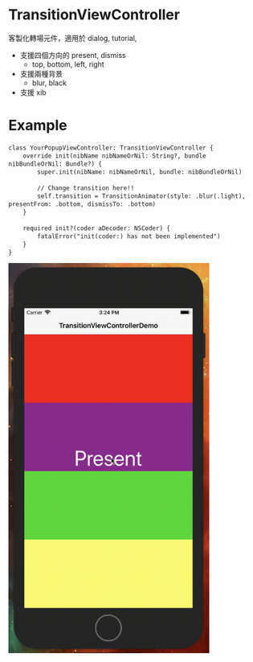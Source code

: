 # TransitionViewController

客製化轉場元件，適用於 dialog, tutorial, 

- 支援四個方向的 present, dismiss
	- top, bottom, left, right
- 支援兩種背景
	- blur, black
- 支援 xib


# Example
```
class YourPopupViewController: TransitionViewController {
	override init(nibName nibNameOrNil: String?, bundle nibBundleOrNil: Bundle?) {
		super.init(nibName: nibNameOrNil, bundle: nibBundleOrNil)
		
		// Change transition here!!
		self.transition = TransitionAnimator(style: .blur(.light), presentFrom: .bottom, dismissTo: .bottom)
	}

	required init?(coder aDecoder: NSCoder) {
		fatalError("init(coder:) has not been implemented")
	}
}
```

<img src="./transition.gif" height="776" width="400">

